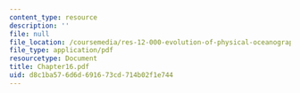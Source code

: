 ```yaml
---
content_type: resource
description: ''
file: null
file_location: /coursemedia/res-12-000-evolution-of-physical-oceanography-spring-2007/d8c1ba576d6d691673cd714b02f1e744_Chapter16.pdf
file_type: application/pdf
resourcetype: Document
title: Chapter16.pdf
uid: d8c1ba57-6d6d-6916-73cd-714b02f1e744
---
```

